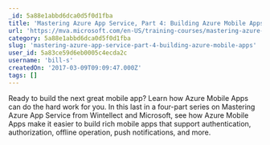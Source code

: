 ```yaml
---
_id: 5a88e1abbd6dca0d5f0d1fba
title: 'Mastering Azure App Service, Part 4: Building Azure Mobile Apps'
url: 'https://mva.microsoft.com/en-US/training-courses/mastering-azure-app-service-part-4-building-azure-mobile-apps-16836'
category: 5a88e1abbd6dca0d5f0d1fba
slug: 'mastering-azure-app-service-part-4-building-azure-mobile-apps'
user_id: 5a83ce59d6eb0005c4ecda2c
username: 'bill-s'
createdOn: '2017-03-09T09:09:47.000Z'
tags: []
---
```


Ready to build the next great mobile app? Learn how Azure Mobile Apps can do the hard work for you. In this last in a four-part series on Mastering Azure App Service from Wintellect and Microsoft, see how Azure Mobile Apps make it easier to build rich mobile apps that support authentication, authorization, offline operation, push notifications, and more.
